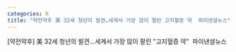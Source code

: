 ```yaml
---
categories: h
title: "약전약후 美 32세 청년의 발견…세계서 가장 많이 팔린 고지혈증 약  파이낸셜뉴스"
---
```

[약전약후] 美 32세 청년의 발견…세계서 가장 많이 팔린 "고지혈증 약"&nbsp;&nbsp;파이낸셜뉴스